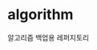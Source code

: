 # algorithm 

알고리즘 백업용 레퍼지토리
  
          
    
             
      
       
     
   
  
  
  
    
 
 
 
